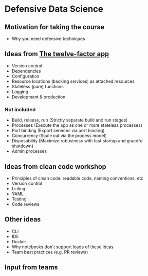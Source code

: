 # Defensive Data Science

## Motivation for taking the course

* Why you need defensive techniques

## Ideas from [The twelve-factor app](https://12factor.net/)

* Version control
* Dependencies
* Configuration
* Resource locations (backing services) as attached resources
* Stateless (pure) functions
* Logging
* Development & production 


### Not included

* Build, release, run (Strictly separate build and run stages)
* Processes (Execute the app as one or more stateless processes)
* Port binding (Export services via port binding)
* Concurrency (Scale out via the process model)
* Disposability (Maximize robustness with fast startup and graceful shutdown)
* Admin processes

## Ideas from clean code workshop

* Principles of clean code: readable code, naming conventions, etc
* Version control
* Linting
* YAML
* Testing
* Code reviews

## Other ideas

* CLI
* IDE
* Docker
* Why notebooks don't support loads of these ideas
* Team best practices (e.g. PR reviews)

## Input from teams
